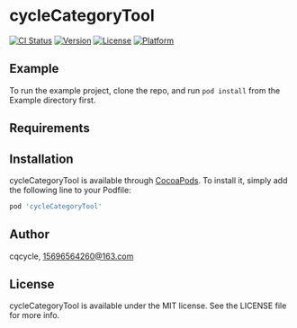 # cycleCategoryTool

[![CI Status](https://img.shields.io/travis/cqcycle/cycleCategoryTool.svg?style=flat)](https://travis-ci.org/cqcycle/cycleCategoryTool)
[![Version](https://img.shields.io/cocoapods/v/cycleCategoryTool.svg?style=flat)](https://cocoapods.org/pods/cycleCategoryTool)
[![License](https://img.shields.io/cocoapods/l/cycleCategoryTool.svg?style=flat)](https://cocoapods.org/pods/cycleCategoryTool)
[![Platform](https://img.shields.io/cocoapods/p/cycleCategoryTool.svg?style=flat)](https://cocoapods.org/pods/cycleCategoryTool)

## Example

To run the example project, clone the repo, and run `pod install` from the Example directory first.

## Requirements

## Installation

cycleCategoryTool is available through [CocoaPods](https://cocoapods.org). To install
it, simply add the following line to your Podfile:

```ruby
pod 'cycleCategoryTool'
```

## Author

cqcycle, 15696564260@163.com

## License

cycleCategoryTool is available under the MIT license. See the LICENSE file for more info.
